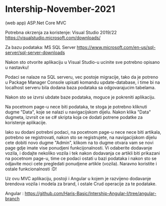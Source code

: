 # Intership-November-2021
(web app) ASP.Net Core MVC

Potrebna okrzenja za koristenje:
Visual Studio 2019/22 https://visualstudio.microsoft.com/downloads/

Za bazu podataka:
MS SQL Server https://www.microsoft.com/en-us/sql-server/sql-server-downloads

Nakon sto otvorite aplikaciju u Visual Studio-u ucinite sve potrebno opisano u nastavku!

Podaci se nalaze na SQL serveru, vec postoje migracije, tako da je potreno u 
Package Manager Console upisati komandu update-database, i time bi na localhost serveru
bila dodana baza podataka sa odgovarajucim tabelama.

Nakon sto se izvrsi ubdate baze podataka, moguce je pokreniti aplikaciju.

Na pocetnom page-u nece biti podataka, te stoga je potrebno kliknuti dugme "Data", koje
se nalazi u navigacijskom dijelu. Nakon klika "Data" dugmeta, izvrsit ce se c# skripta koja ce
dodati potrene podatke za koristenje aplikacije.

Iako su dodani potrebni podaci, na pocetnom page-u nece nece biti artikala, potrebno se registrovati,
nakon sto se registrujete, na navigacijskom dijelu cete dobiti novo dugme "Admin", klikom na to dugme 
otvara vam se novi page gdje imate vise ponudjeni funkcijonalnosti. Vi odaberite dodavanje vozila,
i dodajte nekoliko vozila i tek nakon dodavanja ce artikli biti prikazani na pocetnom page-u, time ce
podaci ostati u bazi podataka i nakon sto se odjavite moci cete pregledati ponudjene artikle (vozila).
Naravno koristite i ostale funkcionalnosti :D!

Uz ovu MVC aplikaciju, postoji i Angular u kojem je razvijeno dodavanje brendova  vozila i modela za brand, 
i ostale Crud operacije za te podatake.

Angular : https://github.com/Haris-Basic/Intership-Angular-I/tree/angular-branch


